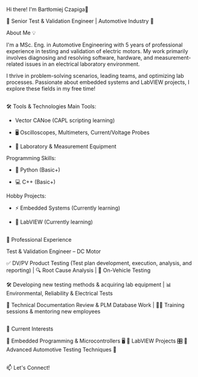 Hi there! I'm Bartłomiej Czapiga👋

🚗 Senior Test & Validation Engineer | Automotive Industry 🔬



About Me 💡

I'm a MSc. Eng. in Automotive Engineering with 5 years of professional experience in testing and validation of electric motors. My work primarily involves diagnosing and resolving software, hardware, and measurement-related issues in an electrical laboratory environment.

I thrive in problem-solving scenarios, leading teams, and optimizing lab processes. Passionate about embedded systems and LabVIEW projects, I explore these fields in my free time!


##
🛠️ Tools & Technologies
Main Tools:

- Vector CANoe (CAPL scripting learning)

- 🖥️ Oscilloscopes, Multimeters, Current/Voltage Probes

- 🔬 Laboratory & Measurement Equipment <br />


Programming Skills:

- 🐍 Python (Basic+)

- 💻 C++ (Basic+)

Hobby Projects:

- ⚡ Embedded Systems (Currently learning)
  
- 🔧 LabVIEW (Currently learning)
  

##
💼 Professional Experience  


Test & Validation Engineer – DC Motor

✅ DV/PV Product Testing (Test plan development, execution, analysis, and reporting) | 🔍 Root Cause Analysis | 🚗 On-Vehicle Testing

🛠️ Developing new testing methods & acquiring lab equipment | 📊 Environmental, Reliability & Electrical Tests

📜 Technical Documentation Review & PLM Database Work | 👨‍🏫 Training sessions & mentoring new employees
##
##
🚀 Current Interests

🔹 Embedded Programming & Microcontrollers 🖥️
🔹 LabVIEW Projects 🎛️
🔹 Advanced Automotive Testing Techniques 🚗

##
📫 Let's Connect!
